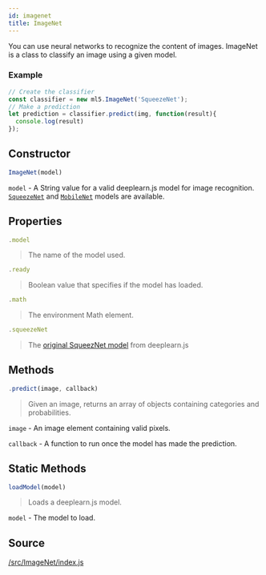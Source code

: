 ```yaml
---
id: imagenet
title: ImageNet
---
```


You can use neural networks to recognize the content of images. ImageNet is a class to classify an image using a given model.

### Example

```javascript
// Create the classifier
const classifier = new ml5.ImageNet('SqueezeNet');
// Make a prediction
let prediction = classifier.predict(img, function(result){
  console.log(result) 
});
```

## Constructor
  ```javascript
  ImageNet(model)
  ```
  `model` - A String value for a valid deeplearn.js model for image recognition. [`SqueezeNet`](https://github.com/PAIR-code/deeplearnjs/tree/master/models/squeezenet) and [`MobileNet`](https://github.com/PAIR-code/deeplearnjs/tree/master/models/mobilenet) models are available.


## Properties

  ```javascript
  .model
  ```
  > The name of the model used.

  ```javascript
  .ready
  ```
  > Boolean value that specifies if the model has loaded.

  ```javascript
  .math
  ```
  > The environment Math element.

  ```javascript
  .squeezeNet
  ```
  > The [original SqueezNet model](https://github.com/PAIR-code/deeplearnjs/tree/master/models/squeezenet) from deeplearn.js 

## Methods

  ```javascript
  .predict(image, callback)
  ```
  > Given an image, returns an array of objects containing categories and probabilities.

  `image` -  An image element containing valid pixels.

  `callback` - A function to run once the model has made the prediction.

## Static Methods

  ```javascript
  loadModel(model)
  ```
  > Loads a deeplearn.js model.

  `model` - The model to load.

## Source

[/src/ImageNet/index.js](https://github.com/cvalenzuela/ml5/blob/master/src/ImageNet/index.js)
